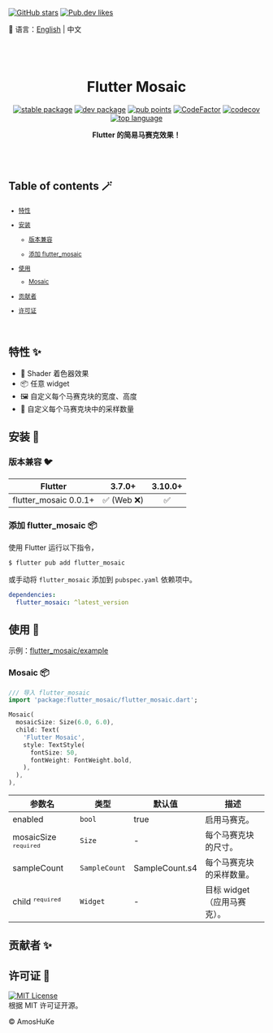 [![GitHub stars](https://img.shields.io/github/stars/amoshuke/flutter_mosaic?style=social&logo=github&logoColor=1F2328&label=stars)](https://github.com/amoshuke/flutter_mosaic)
[![Pub.dev likes](https://img.shields.io/pub/likes/flutter_mosaic?style=social&logo=flutter&logoColor=168AFD&label=likes)](https://pub.dev/packages/flutter_mosaic)

📓 语言：[English](README.md) | 中文

<br/><br/>

<h1 align="center">Flutter Mosaic</h1>

<p align="center">
  <a href="https://pub.dev/packages/flutter_mosaic"><img src="https://img.shields.io/pub/v/flutter_mosaic?color=3e4663&label=%E7%A8%B3%E5%AE%9A%E7%89%88&logo=flutter" alt="stable package" /></a>
  <a href="https://pub.dev/packages/flutter_mosaic"><img src="https://img.shields.io/pub/v/flutter_mosaic?color=3e4663&label=%E5%BC%80%E5%8F%91%E7%89%88&logo=flutter&include_prereleases" alt="dev package" /></a>
  <a href="https://pub.dev/packages/flutter_mosaic/score"><img src="https://img.shields.io/pub/points/flutter_mosaic?color=2E8B57&label=%E5%88%86%E6%95%B0&logo=flutter" alt="pub points" /></a>
  <a href="https://www.codefactor.io/repository/github/amoshuke/flutter_mosaic"><img src="https://img.shields.io/codefactor/grade/github/amoshuke/flutter_mosaic?color=0CAB6B&label=%E4%BB%A3%E7%A0%81%E8%B4%A8%E9%87%8F&logo=codefactor" alt="CodeFactor" /></a>
  <a href="https://codecov.io/gh/amoshuke/flutter_mosaic"><img src="https://img.shields.io/codecov/c/github/amoshuke/flutter_mosaic?label=%E6%B5%8B%E8%AF%95%E8%A6%86%E7%9B%96&logo=codecov" alt="codecov" /></a>
  <a href="https://pub.dev/packages/flutter_mosaic"><img src="https://img.shields.io/github/languages/top/amoshuke/flutter_mosaic?color=00B4AB" alt="top language" /></a>
</p>

<p align="center">
  <strong >Flutter 的简易马赛克效果！</strong>
</p>

<br/>

<div align="center">

</div>

<br/>

## Table of contents 🪄

<sub>

- [特性](#特性-)

- [安装](#安装-)

  - [版本兼容](#版本兼容-)

  - [添加 flutter_mosaic](#添加-flutter_mosaic-)

- [使用](#使用-)

  - [Mosaic](#mosaic-)

- [贡献者](#贡献者-)

- [许可证](#许可证-)

</sub>

<br/>


## 特性 ✨  

- 👀 Shader 着色器效果
- 📦 任意 widget
- 🖼️ 自定义每个马赛克块的宽度、高度
- 🎨 自定义每个马赛克块中的采样数量


## 安装 🎯
### 版本兼容 🐦  

| Flutter               | 3.7.0+       | 3.10.0+ |  
| ---------             | :----------: | :-----: |  
| flutter_mosaic 0.0.1+ | ✅ (Web ❌) | ✅      |  


### 添加 flutter_mosaic 📦  

使用 Flutter 运行以下指令，  

```sh
$ flutter pub add flutter_mosaic
```

或手动将 `flutter_mosaic` 添加到 `pubspec.yaml` 依赖项中。  

```yaml
dependencies:
  flutter_mosaic: ^latest_version
```


## 使用 📖  

示例：[flutter_mosaic/example][]


### Mosaic 📦  

```dart
/// 导入 flutter_mosaic
import 'package:flutter_mosaic/flutter_mosaic.dart';

Mosaic(
  mosaicSize: Size(6.0, 6.0),
  child: Text(
    'Flutter Mosaic',
    style: TextStyle(
      fontSize: 50,
      fontWeight: FontWeight.bold,
    ),
  ),
),

```

| 参数名                            | 类型          | 默认值         | 描述                         |  
| ---                              | ---           | ---            | ---                         |  
| enabled                          | `bool`        | true           | 启用马赛克。                 |  
| mosaicSize <sup>`required`</sup> | `Size`        | -              | 每个马赛克块的尺寸。          |  
| sampleCount                      | `SampleCount` | SampleCount.s4 | 每个马赛克块的采样数量。      |  
| child <sup>`required`</sup>      | `Widget`      | -              | 目标 widget（应用马赛克）。   |  


## 贡献者 ✨  

<!-- readme: contributors -start -->
<!-- readme: contributors -end -->


## 许可证 📄  

[![MIT License](https://img.shields.io/badge/license-MIT-green)](https://github.com/amoshuke/flutter_mosaic/blob/main/LICENSE)  
根据 MIT 许可证开源。 

© AmosHuKe


[flutter_mosaic/example]: https://github.com/amoshuke/flutter_mosaic/tree/main/example
